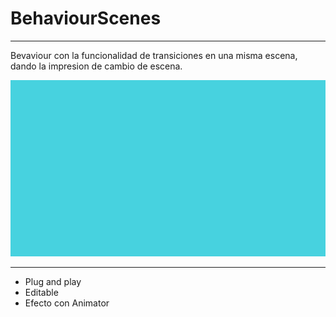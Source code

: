 # BehaviourScenes
---

Bevaviour con la funcionalidad de transiciones en una misma escena, dando la impresion de cambio de escena.


<p align="center">
<img src="https://github.com/MoonAntonio/BehaviourScenes/blob/master/res/prev.gif">
</p>

---

* Plug and play
* Editable
* Efecto con Animator
